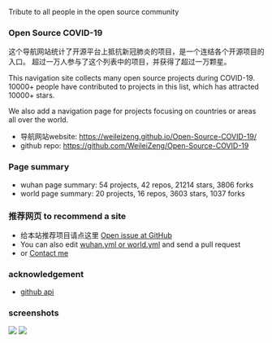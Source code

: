 Tribute to all people in the open source community

### Open Source COVID-19 

这个导航网站统计了开源平台上抵抗新冠肺炎的项目，是一个连结各个开源项目的入口。
超过一万人参与了这个列表中的项目，并获得了超过一万颗星。

This navigation site collects many open source projects during COVID-19. 10000+ people have contributed to projects in this list, which has attracted 10000+ stars.

We also add a navigation page for projects focusing on countries or areas all over the world.

* 导航网站website: https://weileizeng.github.io/Open-Source-COVID-19/
* github repo: https://github.com/WeileiZeng/Open-Source-COVID-19

### Page summary
* wuhan page summary: 54 projects, 42 repos, 21214 stars, 3806 forks
* world page summary: 20 projects, 16 repos, 3603 stars, 1037 forks

### 推荐网页 to recommend a site
* 给本站推荐项目请点这里 [Open issue at GitHub](https://github.com/WeileiZeng/Open-Source-COVID-19/issues/new?assignees=&labels=&template=------site-recommendation.md&title=%E5%BC%80%E6%BA%90%E9%A1%B9%E7%9B%AE%E6%8E%A8%E8%8D%90%3A+%E9%A1%B9%E7%9B%AE%E5%90%8D%E7%A7%B0+or+%28site+recommendation%3A+project+name%29)
* You can also edit [wuhan.yml or world.yml](_data/) and send a pull request
* or [Contact me](https://weileizeng.com/news/1992/06/29/contact/)

### acknowledgement
* [github api](https://developer.github.com/v3/search/#search-users)



### screenshots
![](https://github.com/WeileiZeng/OpenSourceWuhan/raw/master/screenshot1.png)
![](https://github.com/WeileiZeng/OpenSourceWuhan/raw/master/screenshot2.png)
